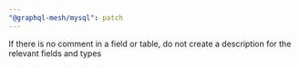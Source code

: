 ```yaml
---
"@graphql-mesh/mysql": patch
---
```


If there is no comment in a field or table, do not create a description for the relevant fields and types
